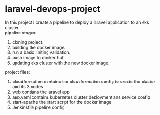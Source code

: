 # laravel-devops-project
In this project i create a pipeline to deploy a laravel application to an eks cluster.</br>
pipeline stages: 
1. cloning project.
2. building the docker image.
3. run a basic liniting validation.
4. push image to docker hub.
5. updating eks cluster with the new docker image.

project files:
1. cloudformation contains the cloudformation config to create the cluster and its 3 nodes
2. web contians the laravel app
3. app.yaml contains kubernetes cluster deployment ans service config
4. start-apache the start script for the docker image
5. Jenkinsfile pipeline config
